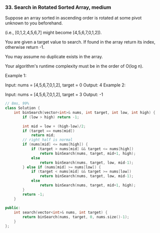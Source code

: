 ### 33. Search in Rotated Sorted Array, medium
Suppose an array sorted in ascending order is rotated at some pivot unknown to you beforehand.

(i.e., [0,1,2,4,5,6,7] might become [4,5,6,7,0,1,2]).

You are given a target value to search. If found in the array return its index, otherwise return -1.

You may assume no duplicate exists in the array.

Your algorithm's runtime complexity must be in the order of O(log n).

Example 1:

Input: nums = [4,5,6,7,0,1,2], target = 0
Output: 4
Example 2:

Input: nums = [4,5,6,7,0,1,2], target = 3
Output: -1
```c++
// 8ms, 99%
class Solution {
    int binSearch(vector<int>& nums, int target, int low, int high) {
        if (low > high) return -1;
        
        int mid = low + (high-low)/2;
        if (target == nums[mid])
            return mid;
        // right half is normal
        if (nums[mid] <= nums[high]) {
            if (target > nums[mid] && target <= nums[high])
                return binSearch(nums, target, mid+1, high);
            else
                return binSearch(nums, target, low, mid-1);
        } else if (nums[mid] >= nums[low]) {
            if (target < nums[mid] && target >= nums[low])
                return binSearch(nums, target, low, mid-1);
            else
                return binSearch(nums, target, mid+1, high);
        }
        return -1;
    }
    
public:
    int search(vector<int>& nums, int target) {
        return binSearch(nums, target, 0, nums.size()-1);
    }
};
```
